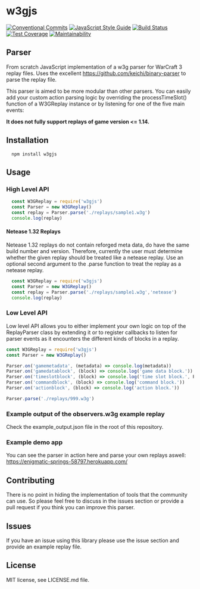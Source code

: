 # w3gjs
[![Conventional Commits](https://img.shields.io/badge/Conventional%20Commits-1.0.0-yellow.svg)](https://conventionalcommits.org)
[![JavaScript Style Guide](https://img.shields.io/badge/code_style-standard-brightgreen.svg)](https://standardjs.com)
[![Build Status](https://travis-ci.org/PBug90/w3gjs.svg?branch=master)](https://travis-ci.org/w3gjs/w3gjs)
[![Test Coverage](https://api.codeclimate.com/v1/badges/8499316ea1ee69d2dd0b/test_coverage)](https://codeclimate.com/github/PBug90/w3gjs/test_coverage)
[![Maintainability](https://api.codeclimate.com/v1/badges/8499316ea1ee69d2dd0b/maintainability)](https://codeclimate.com/github/PBug90/w3gjs/maintainability)
## Parser
From scratch JavaScript implementation of a w3g parser for WarCraft 3 replay files.
Uses the excellent https://github.com/keichi/binary-parser to parse the replay file.

This parser is aimed to be more modular than other parsers.
You can easily add your custom action parsing logic by overriding the processTimeSlot() function
of a W3GReplay instance or by listening for one of the five main events:



**It does not fully support replays of game version <= 1.14.**

## Installation
```
  npm install w3gjs
```

## Usage

### High Level API

```javascript
  const W3GReplay = require('w3gjs')
  const Parser = new W3GReplay()
  const replay = Parser.parse('./replays/sample1.w3g')
  console.log(replay)
```

#### Netease 1.32 Replays
Netease 1.32 replays do not contain reforged meta data, do have the same build number and version. Therefore, currently the user must
determine whether the given replay should be treated like a netease replay. Use an optional second argument to the .parse function to 
treat the replay as a netease replay.
```javascript
  const W3GReplay = require('w3gjs')
  const Parser = new W3GReplay()
  const replay = Parser.parse('./replays/sample1.w3g','netease')
  console.log(replay)
```

### Low Level API
Low level API allows you to either implement your own logic on top of the ReplayParser class by extending it or 
to register callbacks to listen for parser events as it encounters the different kinds of blocks in a replay.

```javascript
const W3GReplay = require('w3gjs')
const Parser = new W3GReplay()

Parser.on('gamemetadata', (metadata) => console.log(metadata))
Parser.on('gamedatablock', (block) => console.log('game data block.'))
Parser.on('timeslotblock', (block) => console.log('time slot block.', Parser.msElapsed))
Parser.on('commandblock', (block) => console.log('command block.'))
Parser.on('actionblock', (block) => console.log('action block.'))

Parser.parse('./replays/999.w3g')
```

### Example output of the observers.w3g example replay
Check the example_output.json file in the root of this repository.

### Example demo app
You can see the parser in action here and parse your own replays aswell:
https://enigmatic-springs-58797.herokuapp.com/

## Contributing
There is no point in hiding the implementation of tools that the community can use. So please feel free to discuss in the issues section or provide a pull request if you think you can improve this parser.

## Issues
If you have an issue using this library please use the issue section and provide an example replay file.

## License

MIT license, see LICENSE.md file.
